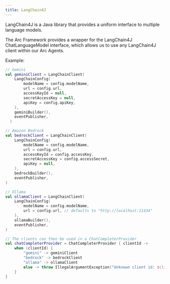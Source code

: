 ```yaml
---
title: LangChain4J
---
```


LangChain4J is a Java library that provides a uniform interface to multiple language models.

The Arc Framework provides a wrapper for the LangChain4J ChatLanguageModel interface, 
which allows us to use any LangChain4J client within our Arc Agents.

Example:
```kotlin
// Gemini
val geminiClient = LangChainClient(
    LangChainConfig(
        modelName = config.modelName,
        url = config.url,
        accessKeyId = null,
        secretAccessKey = null,
        apiKey = config.apiKey,
    ),
    geminiBuilder(),
    eventPublisher,
  )

// Amazon Bedrock
val bedrockClient = LangChainClient(
    LangChainConfig(
        modelName = config.modelName,
        url = config.url,
        accessKeyId = config.accessKey,
        secretAccessKey = config.accessSecret,
        apiKey = null,
    ),
    bedrockBuilder(),
    eventPublisher,
)

// Ollama 
val ollamaClient = LangChainClient(
    LangChainConfig(
        modelName = config.modelName,
        url = config.url, // defaults to "http://localhost:11434"
    ),
    ollamaBuilder(),
    eventPublisher,
)

// The clients can then be used in a ChatCompleterProvider
val chatCompleterProvider = ChatCompleterProvider { clientId ->
    when (clientId) {
        "gemini" -> geminiClient
        "bedrock" -> bedrockClient
        "ollama" -> ollamaClient
        else -> throw IllegalArgumentException("Unknown client id: $clientId")
    }
}

```

